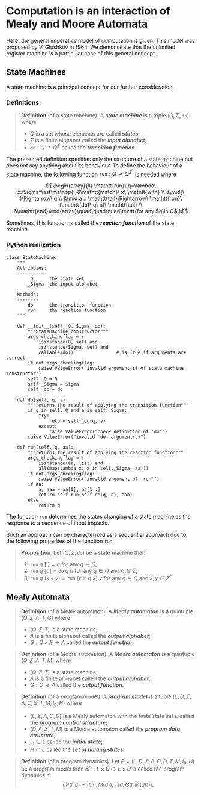 <H1>Computation is an interaction of Mealy and Moore Automata</H1>

Here, the general imperative model of computation is given.
This model was proposed by V. Glushkov in 1964.
We demonstrate that the unlimited register machine is a particular case of this general concept.

## State Machines

A state machine is a principal concept for our further consideration.

### Definitions

>**Definition** (of a state machine).
>A ***state machine*** is a triple $(Q,\Sigma,\mathtt{do})$ where
>- $Q$ is a set whose elements are called ***states***;
>- $\Sigma$ is a finite alphabet called the ***input alphabet***;
>- $\mathtt{do}:Q\to Q^\Sigma$ called the ***transition function***.

The presented definition specifies only the structure of a state machine but does not say anything about its behaviour.
To define the behaviour of a state machine, the following function $\mathtt{run}: Q\to Q^{\Sigma^\ast}$ is needed where

$$\begin{array}{ll}
\mathtt{run}\ q=\lambda\ x:\Sigma^\ast\mathop{.}&\mathtt{match}\ x\ \mathtt{with} \\
&\mid[\ ]\Rightarrow\ q \\
&\mid a :: \mathtt{tail}\Rightarrow\ \mathtt{run}\ (\mathtt{do}\ q\ a)\ \mathtt{tail} \\
&\mathtt{end}\end{array}\quad\quad\quad\texttt{for any $q\in Q$.}$$

Sometimes, this function is called the ***reaction function*** of the state machine.

### Python realization

```
class StateMachine:
    """
    Attributes:
    -----------
        _Q      the state set
        _Sigma  the input alphabet

    Methods:
    --------
        do      the transition function
        run     the reaction function
    """

    def __init__(self, Q, Sigma, do):
        """StateMachine constructor"""
        args_checkingflag = (
            isinstance(Q, set) and
            isinstance(Sigma, set) and
            callable(do))                # is True if arguments are correct
        if not args_checkingflag:
            raise ValueError("invalid argument(s) of state machine constructor")
        self._Q = Q
        self._Sigma = Sigma
        self._do = do

    def do(self, q, a):
        """returns the result of applying the transition function"""
        if q in self._Q and a in self._Sigma:
            try:
                return self._do(q, a)
            except:
                raise ValueError("check definition of 'do'")
        raise ValueError("invalid 'do'-argument(s)")

    def run(self, q, aa):
        """returns the result of applying the reaction function"""
        args_checkingflag = (
            isinstance(aa, list) and
            all(map(lambda x: x in self._Sigma, aa)))
        if not args_checkingflag:
            raise ValueError("invalid argument of 'run'")
        if aa:
            a, aaa = aa[0], aa[1 :]
            return self.run(self.do(q, a), aaa)
        else:
            return q
```

The function $\mathtt{run}$ determines the states changing of a state machine as the response to a sequence of input impacts.

Such an approach can be characterized as a sequential approach due to the following properties of the function $\mathtt{run}$.

>**Proposition**.
>Let $(Q,\Sigma,\mathtt{do})$ be a state machine then
>1. $\mathtt{run}\ q\ [\ ]=q$ for any $q\in Q$;
>2. $\mathtt{run}\ q\ [a]=\mathtt{do}\ q\ a$ for any $q\in Q$ and $a\in\Sigma$;
>3. $\mathtt{run}\ q\ (x + y)=\mathtt{run}\ (\mathtt{run}\ q\ x)\ y$ for any $q\in Q$ and $x,y\in\Sigma^\ast$.

## Mealy Automata

>**Definition** (of a Mealy automaton).
>A ***Mealy automaton*** is a quintuple $(Q,\Sigma,\Lambda,T,G)$ where
>- $(Q,\Sigma,T)$ is a state machine;
>- $\Lambda$ is a finite alphabet called the ***output alphabet***;
>- $G:Q\times\Sigma\to\Lambda$ called the ***output function***.

>**Definition** (of a Moore automaton).
>A ***Moore automaton*** is a quintuple $(Q,\Sigma,\Lambda,T,M)$ where
>- $(Q,\Sigma,T)$ is a state machine;
>- $\Lambda$ is a finite alphabet called the ***output alphabet***;
>- $G:Q\to\Lambda$ called the ***output function***.

>**Definition** (of a program model).
>A ***program model*** is a tuple $(L,D,\Sigma,\Lambda,C,G,T,M,l_0,H)$ where
>- $(L,\Sigma,\Lambda,C,G)$ is a Mealy automaton with the finite state set $L$ called the ***program control structure***;
>- $(D,\Lambda,\Sigma,T,M)$ is a Moore automaton called the ***program data structure***;
>- $l_0\in L$ called the ***initial state***;
>- $H\subset L$ called the ***set of halting states***.

>**Definition** (of a program dynamics).
>Let $P=(L,D,\Sigma,\Lambda,C,G,T,M,l_0,H)$ be a program model then $\delta P:L\times D\to L\times D$ is called the program dynamics if
>$$\delta P(l,d)=(C(l,M(d)),T(d,G(l,M(d)))).$$
>
